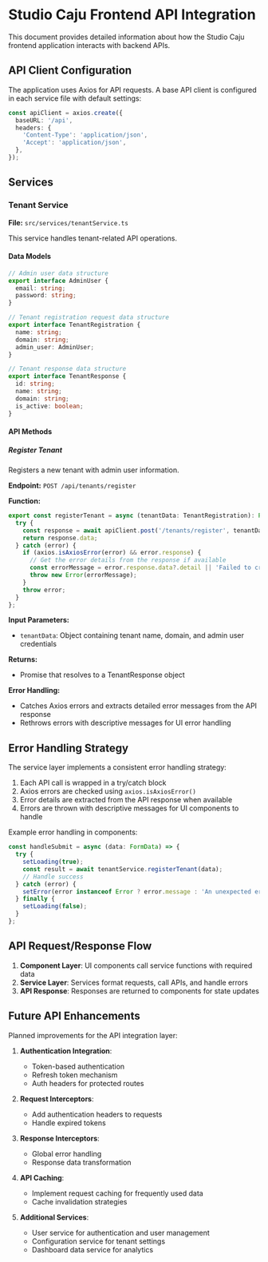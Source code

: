 # Studio Caju Frontend API Integration

This document provides detailed information about how the Studio Caju frontend application interacts with backend APIs.

## API Client Configuration

The application uses Axios for API requests. A base API client is configured in each service file with default settings:

```typescript
const apiClient = axios.create({
  baseURL: '/api',
  headers: {
    'Content-Type': 'application/json',
    'Accept': 'application/json',
  },
});
```

## Services

### Tenant Service

**File:** `src/services/tenantService.ts`

This service handles tenant-related API operations.

#### Data Models

```typescript
// Admin user data structure
export interface AdminUser {
  email: string;
  password: string;
}

// Tenant registration request data structure
export interface TenantRegistration {
  name: string;
  domain: string;
  admin_user: AdminUser;
}

// Tenant response data structure
export interface TenantResponse {
  id: string;
  name: string;
  domain: string;
  is_active: boolean;
}
```

#### API Methods

##### Register Tenant

Registers a new tenant with admin user information.

**Endpoint:** `POST /api/tenants/register`

**Function:**
```typescript
export const registerTenant = async (tenantData: TenantRegistration): Promise<TenantResponse> => {
  try {
    const response = await apiClient.post('/tenants/register', tenantData);
    return response.data;
  } catch (error) {
    if (axios.isAxiosError(error) && error.response) {
      // Get the error details from the response if available
      const errorMessage = error.response.data?.detail || 'Failed to create account';
      throw new Error(errorMessage);
    }
    throw error;
  }
};
```

**Input Parameters:**
- `tenantData`: Object containing tenant name, domain, and admin user credentials

**Returns:**
- Promise that resolves to a TenantResponse object

**Error Handling:**
- Catches Axios errors and extracts detailed error messages from the API response
- Rethrows errors with descriptive messages for UI error handling

## Error Handling Strategy

The service layer implements a consistent error handling strategy:

1. Each API call is wrapped in a try/catch block
2. Axios errors are checked using `axios.isAxiosError()`
3. Error details are extracted from the API response when available
4. Errors are thrown with descriptive messages for UI components to handle

Example error handling in components:

```typescript
const handleSubmit = async (data: FormData) => {
  try {
    setLoading(true);
    const result = await tenantService.registerTenant(data);
    // Handle success
  } catch (error) {
    setError(error instanceof Error ? error.message : 'An unexpected error occurred');
  } finally {
    setLoading(false);
  }
};
```

## API Request/Response Flow

1. **Component Layer**: UI components call service functions with required data
2. **Service Layer**: Services format requests, call APIs, and handle errors
3. **API Response**: Responses are returned to components for state updates

## Future API Enhancements

Planned improvements for the API integration layer:

1. **Authentication Integration**:
   - Token-based authentication
   - Refresh token mechanism
   - Auth headers for protected routes

2. **Request Interceptors**:
   - Add authentication headers to requests
   - Handle expired tokens

3. **Response Interceptors**:
   - Global error handling
   - Response data transformation

4. **API Caching**:
   - Implement request caching for frequently used data
   - Cache invalidation strategies

5. **Additional Services**:
   - User service for authentication and user management
   - Configuration service for tenant settings
   - Dashboard data service for analytics 